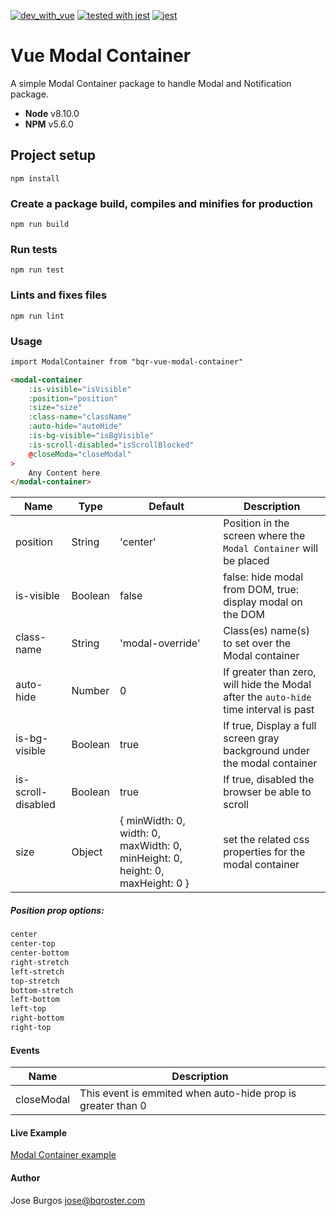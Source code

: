 [![dev_with_vue](https://img.shields.io/badge/Dev_with_VUE-vue-green)](https://github.com/vuejs/vue) [![tested with jest](https://img.shields.io/badge/tested_with-jest-99424f.svg)](https://github.com/facebook/jest) [![jest](https://jestjs.io/img/jest-badge.svg)](https://github.com/facebook/jest)

# Vue Modal Container

A simple Modal Container package to handle Modal and Notification package.
* **Node** v8.10.0
* **NPM** v5.6.0

## Project setup
```
npm install
```

### Create a package build, compiles and minifies for production
```
npm run build
```

### Run tests
```
npm run test
```

### Lints and fixes files
```
npm run lint
```

### Usage
```html
import ModalContainer from "bqr-vue-modal-container"

<modal-container 
    :is-visible="isVisible"
    :position="position"
    :size="size"
    :class-name="className"
    :auto-hide="autoHide"
    :is-bg-visible="isBgVisible"
    :is-scroll-disabled="isScrollBlocked"
    @closeModa="closeModal"
>
    Any Content here
</modal-container>
```

| Name               | Type          | Default            | Description                                                  |
| ----------------   | ------------- | ------------------ | ------------------------------------------------------------ |
| position           | String        | 'center'           | Position in the screen where the `Modal Container` will be placed  |
| is-visible         | Boolean       | false              | false: hide modal from DOM, true: display modal on the DOM   |
| class-name         | String        | 'modal-override'   | Class(es) name(s) to set over the Modal container            |
| auto-hide          | Number        | 0                  | If greater than zero, will hide the Modal after the `auto-hide` time interval is past |
| is-bg-visible      | Boolean       | true               | If true, Display a full screen gray background under the modal container |
| is-scroll-disabled | Boolean       | true               | If true, disabled the browser be able to scroll              |
| size               | Object        | { minWidth: 0, width: 0, maxWidth: 0, minHeight: 0, height: 0, maxHeight: 0 } | set the related css properties for the modal container |


##### Position prop options:
```html
center
center-top
center-bottom
right-stretch
left-stretch
top-stretch
bottom-stretch
left-bottom
left-top
right-bottom
right-top
```

#### Events
| Name               | Description                                                  |
| ----------------   | ------------------------------------------------------------ |
| closeModal         | This event is emmited when auto-hide prop is greater than 0  |

#### Live Example

[Modal Container example](https://codepen.io/bqroster/pen/dyOmrPo)


#### Author
Jose Burgos <jose@bqroster.com>
